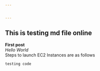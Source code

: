 ```yaml
---


---
```


<h2 id="this-is-testing-md-file-online">This is testing md file online</h2>
<p><strong>First post</strong><br>
<em>Hello World</em><br>
Steps to launch EC2 Instances are as follows</p>
<pre><code>testing code
</code></pre>

